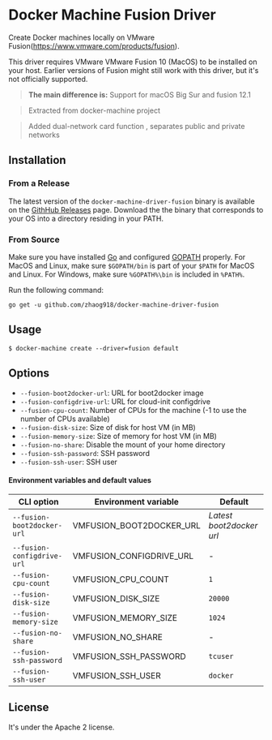 
# Docker Machine Fusion Driver

Create Docker machines locally on VMware Fusion(https://www.vmware.com/products/fusion).

This driver requires VMware VMware Fusion 10 (MacOS)
to be installed on your host. Earlier versions of Fusion might still work
with this driver, but it's not officially supported.

> **The main difference is:**
> Support for macOS Big Sur and fusion 12.1

> Extracted from docker-machine project

> Added dual-network card function , separates public and private networks

## Installation

### From a Release

The latest version of the `docker-machine-driver-fusion` binary is available on the
[GithHub Releases](https://github.com/zhaog918/docker-machine-driver-fusion/releases) page.
Download the the binary that corresponds to your OS into a directory residing in your PATH.

### From Source

Make sure you have installed [Go](http://www.golang.org) and configured [GOPATH](http://golang.org/doc/code.html#GOPATH)
properly. For MacOS and Linux, make sure `$GOPATH/bin` is part of your `$PATH` for MacOS and Linux.
For Windows, make sure `%GOPATH%\bin` is included in `%PATH%`.

Run the following command:

```shell
go get -u github.com/zhaog918/docker-machine-driver-fusion
```


## Usage

```shell
$ docker-machine create --driver=fusion default
```


## Options

- `--fusion-boot2docker-url`: URL for boot2docker image
- `--fusion-configdrive-url`: URL for cloud-init configdrive
- `--fusion-cpu-count`: Number of CPUs for the machine (-1 to use the number of CPUs available)
- `--fusion-disk-size`: Size of disk for host VM (in MB)
- `--fusion-memory-size`: Size of memory for host VM (in MB)
- `--fusion-no-share`: Disable the mount of your home directory
- `--fusion-ssh-password`: SSH password
- `--fusion-ssh-user`: SSH user

#### Environment variables and default values

| CLI option                 | Environment variable   | Default                  |
|----------------------------|------------------------|--------------------------|
| `--fusion-boot2docker-url` | VMFUSION_BOOT2DOCKER_URL | *Latest boot2docker url* |
| `--fusion-configdrive-url` | VMFUSION_CONFIGDRIVE_URL | -                        |
| `--fusion-cpu-count`       | VMFUSION_CPU_COUNT       | `1`                      |
| `--fusion-disk-size`       | VMFUSION_DISK_SIZE       | `20000`                  |
| `--fusion-memory-size`     | VMFUSION_MEMORY_SIZE     | `1024`                   |
| `--fusion-no-share`        | VMFUSION_NO_SHARE        | -                        |
| `--fusion-ssh-password`    | VMFUSION_SSH_PASSWORD    | `tcuser`                 |
| `--fusion-ssh-user`        | VMFUSION_SSH_USER        | `docker`                 |


## License

It's under the Apache 2 license.
